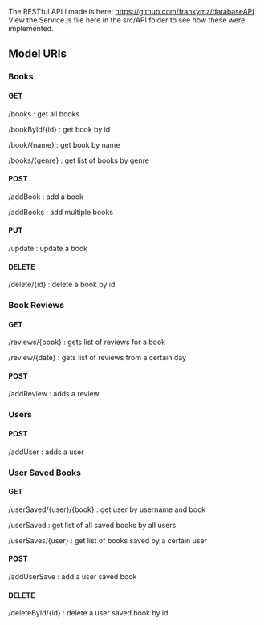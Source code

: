 The RESTful API I made is here: https://github.com/frankymz/databaseAPI. View the Service.js file here in the src/API folder to see how these were implemented. 


## Model URIs

### Books

#### GET 

/books : get all books

/bookById/{id} : get book by id

/book/{name} : get book by name

/books/{genre} : get list of books by genre

#### POST

/addBook : add a book

/addBooks : add multiple books

#### PUT

/update : update a book

#### DELETE

/delete/{id} : delete a book by id

### Book Reviews

#### GET

/reviews/{book} :  gets list of reviews for a book

/review/{date} : gets list of reviews from a certain day

#### POST

/addReview : adds a review 

### Users

#### POST

/addUser : adds a user

### User Saved Books

#### GET

/userSaved/{user}/{book} : get user by username and book

/userSaved : get list of all saved books by all users

/userSaves/{user} : get list of books saved by a certain user

#### POST

/addUserSave : add a user saved book

#### DELETE

/deleteById/{id} : delete a user saved book by id


